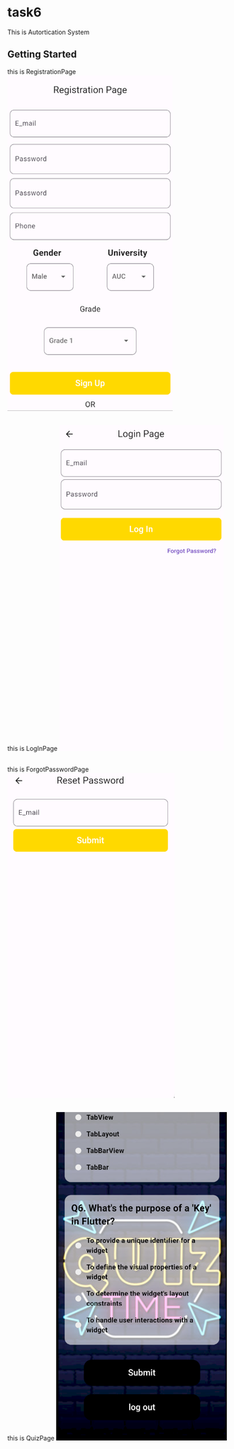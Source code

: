 # task6

This is Autortication System

## Getting Started

this is RegistrationPage
![Project Logo](assets/ProjectImages/RegistrationPage.png)
##
this is LogInPage
![Project Logo](assets/ProjectImages/LogInPage.png)
##
this is ForgotPasswordPage
![Project Logo](assets/ProjectImages/ForgotPasswordPage.png)
##
this is QuizPage
![Project Logo](assets/ProjectImages/QuizPage.png)
